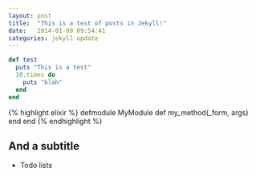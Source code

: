 ```yaml
---
layout: post
title:  "This is a test of posts in Jekyll!"
date:   2014-01-09 09:54:41
categories: jekyll update
---
```

~~~ruby
def test
  puts "This is a test"
  10.times do
    puts "blah"
  end
end
~~~

{% highlight elixir %}
defmodule MyModule
  def my_method(_form, args)
  end
end
{% endhighlight %}
## And a subtitle

* Todo lists
